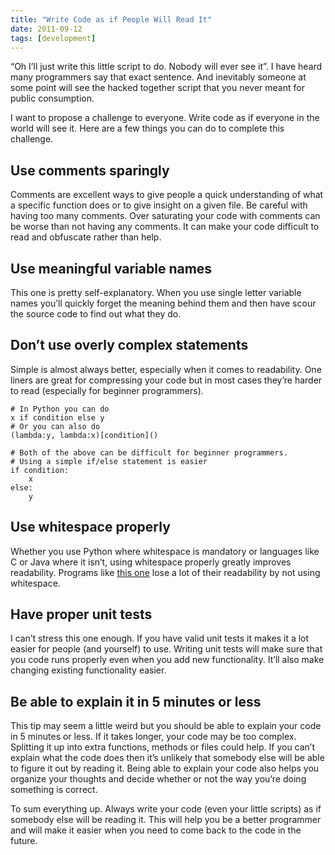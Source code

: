 ```yaml
---
title: "Write Code as if People Will Read It"
date: 2011-09-12
tags: [development]
---
```


“Oh I’ll just write this little script to do. Nobody will ever see it”. I have heard many programmers say that exact sentence. And inevitably someone at some point will see the hacked together script that you never meant for public consumption.

I want to propose a challenge to everyone. Write code as if everyone in the world will see it. Here are a few things you can do to complete this challenge.

## Use comments sparingly
Comments are excellent ways to give people a quick understanding of what a specific function does or to give insight on a given file. Be careful with having too many comments. Over saturating your code with comments can be worse than not having any comments. It can make your code difficult to read and obfuscate rather than help.

## Use meaningful variable names
This one is pretty self-explanatory. When you use single letter variable names you’ll quickly forget the meaning behind them and then have scour the source code to find out what they do.

## Don’t use overly complex statements
Simple is almost always better, especially when it comes to readability. One liners are great for compressing your code but in most cases they’re harder to read (especially for beginner programmers).

```
# In Python you can do
x if condition else y
# Or you can also do
(lambda:y, lambda:x)[condition]()
 
# Both of the above can be difficult for beginner programmers.
# Using a simple if/else statement is easier
if condition:
    x
else:
    y
```

## Use whitespace properly
Whether you use Python where whitespace is mandatory or languages like C or Java where it isn’t, using whitespace properly greatly improves readability. Programs like [this one](https://www.cise.ufl.edu/~manuel/obfuscate/buzzard) lose a lot of their readability by not using whitespace.

## Have proper unit tests
I can’t stress this one enough. If you have valid unit tests it makes it a lot easier for people (and yourself) to use. Writing unit tests will make sure that you code runs properly even when you add new functionality. It’ll also make changing existing functionality easier.

## Be able to explain it in 5 minutes or less
This tip may seem a little weird but you should be able to explain your code in 5 minutes or less. If it takes longer, your code may be too complex. Splitting it up into extra functions, methods or files could help. If you can’t explain what the code does then it’s unlikely that somebody else will be able to figure it out by reading it. Being able to explain your code also helps you organize your thoughts and decide whether or not the way you’re doing something is correct.

To sum everything up. Always write your code (even your little scripts) as if somebody else will be reading it. This will help you be a better programmer and will make it easier when you need to come back to the code in the future.

